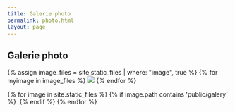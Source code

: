 ```yaml
---
title: Galerie photo
permalink: photo.html
layout: page
---
```


## Galerie photo

{% assign image_files = site.static_files | where: "image", true %}
{% for myimage in image_files %}
  <img src="{{ site.baseurl }}{{ myimage.path }}">
{% endfor %}




{% for image in site.static_files %}
  {% if image.path contains 'public/galery' %}
    <img src="{{ image.path }}" alt="">
  {% endif %}
{% endfor %}
